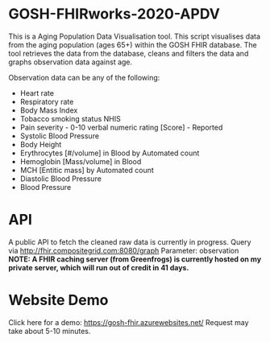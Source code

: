 # GOSH-FHIRworks-2020-APDV

This is a Aging Population Data Visualisation tool. This script visualises data from the aging population (ages 65+) within the GOSH FHIR database. The tool retrieves the data from the database, cleans and filters the data and graphs observation data against age. 

Observation data can be any of the following:
- Heart rate
- Respiratory rate
- Body Mass Index
- Tobacco smoking status NHIS
- Pain severity - 0-10 verbal numeric rating [Score] - Reported
- Systolic Blood Pressure
- Body Height
- Erythrocytes [#/volume] in Blood by Automated count
- Hemoglobin [Mass/volume] in Blood
- MCH [Entitic mass] by Automated count
- Diastolic Blood Pressure
- Blood Pressure

# API
A public API to fetch the cleaned raw data is currently in progress. 
Query via http://fhir.compositegrid.com:8080/graph
Parameter: observation 
**NOTE: A FHIR caching server (from Greenfrogs) is currently hosted on my private server, which will run out of credit in 41 days.**

# Website Demo
Click here for a demo: https://gosh-fhir.azurewebsites.net/
Request may take about 5-10 minutes.
